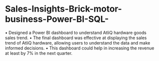 # Sales-Insights-Brick-motor-business-Power-BI-SQL-
• Designed a Power BI dashboard to understand AtliQ hardware goods sales trend. 
• The final dashboard was effective at displaying the sales trend of AtliQ hardware, allowing users to understand the data and make informed decisions. 
• This dashboard could help in increasing the revenue at least by 7% in the next quarter.
